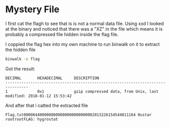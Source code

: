# Mystery File 
 
I first cat the flagh to see that is is not a normal data file.
Using xxd I looked at the binary and noticed that there was a "XZ" in the file
which means it is probably a compressed file hidden inside the flag file.

I coppied the flag hex into my own machine to run binwalk on it to extract the hidden file

```bash
binwalk -e flag
```

Got the result:

```
DECIMAL       HEXADECIMAL     DESCRIPTION
--------------------------------------------------------------------------------
1             0x1             gzip compressed data, from Unix, last modified: 2018-01-12 15:53:42
```

And after that i catted the extracted file

```
Flag.txt0000644000000000000000000000002013226154544011164 0ustar  rootrootFLAG: hygrostat
```
